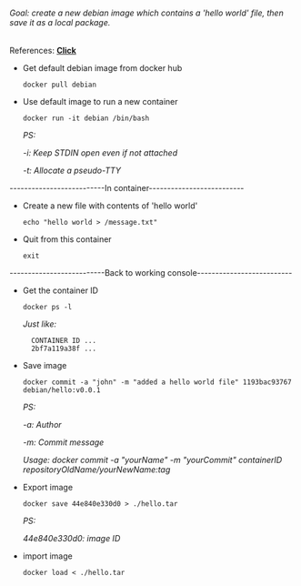 ###### Goal: create a new debian image which contains a 'hello world' file, then save it as a local package.

References: [**Click**](https://segmentfault.com/a/1190000002766882)

* Get default debian image from docker hub<p>
`docker pull debian`<p>

* Use default image to run a new container<p>
`docker run -it debian /bin/bash`<p>
  *PS:*<p>
    *-i: Keep STDIN open even if not attached*<p>
    *-t: Allocate a pseudo-TTY*<p>

<p>
--------------------------In container--------------------------
<p>

* Create a new file with contents of 'hello world'<p>
`echo "hello world > /message.txt"`<p>

* Quit from this container<p>
`exit`<p>

<p>
--------------------------Back to working console--------------------------
<p>

* Get the container ID<p>
`docker ps -l`<p>
  *Just like:*

        CONTAINER ID ...
        2bf7a119a38f ...

* Save image<p>
`docker commit -a "john" -m "added a hello world file" 1193bac93767 debian/hello:v0.0.1`<p>
  *PS:*<p>
    *-a: Author*<p>
    *-m: Commit message*<p>
    *Usage:	docker commit -a "yourName" -m "yourCommit" containerID repositoryOldName/yourNewName:tag*<p>

* Export image<p>
`docker save 44e840e330d0 > ./hello.tar`<p>
  *PS:*<p>
    *44e840e330d0: image ID*<p>

* import image<p>
`docker load < ./hello.tar`<p>
